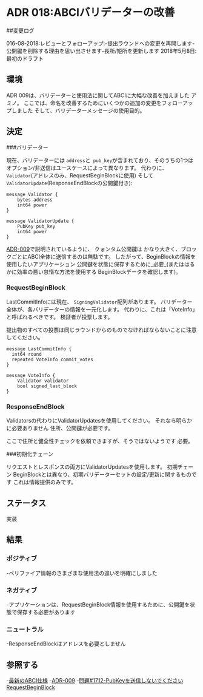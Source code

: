 # ADR 018:ABCIバリデーターの改善

##変更ログ

016-08-2018:レビューとフォローアップ:-提出ラウンドへの変更を再開します-公開鍵を削除する理由を思い出させます-長所/短所を更新します
2018年5月8日:最初のドラフト

## 環境

ADR 009は、バリデーターと使用法に関してABCIに大幅な改善を加えました
アミノ。 ここでは、命名を改善するためにいくつかの追加の変更をフォローアップしました
そして、バリデーターメッセージの使用目的。

## 決定

###バリデーター

現在、バリデーターには `address`と` pub_key`が含まれており、そのうちの1つは
オプション/非送信はユースケースによって異なります。 代わりに、
`Validator`(アドレスのみ、RequestBeginBlockに使用)
そして `ValidatorUpdate`(ResponseEndBlockの公開鍵付き):

```
message Validator {
    bytes address
    int64 power
}

message ValidatorUpdate {
    PubKey pub_key
    int64 power
}
```

[ADR-009](adr-009-ABCI-design.md)で説明されているように、
クォンタム公開鍵は
かなり大きく、ブロックごとにABCI全体に送信するのは無駄です。
したがって、BeginBlockの情報を使用したいアプリケーション
公開鍵を状態に保存するために_必要_(またははるかに効率の悪い怠惰な方法を使用する
BeginBlockデータを確認します)。

### RequestBeginBlock

LastCommitInfoには現在、 `SigningValidator`配列があります。
バリデーター全体が、各バリデーターの情報を一元化します。
代わりに、これは「VoteInfo」と呼ばれるべきです。
検証者が投票します。

提出物のすべての投票は同じラウンドからのものでなければならないことに注意してください。

```
message LastCommitInfo {
  int64 round
  repeated VoteInfo commit_votes
}

message VoteInfo {
    Validator validator
    bool signed_last_block
}
```

### ResponseEndBlock

Validatorsの代わりにValidatorUpdatesを使用してください。 それなら明らかに必要ありません
住所、公開鍵が必要です。

ここで住所と健全性チェックを依頼できますが、そうではないようです
必要。

###初期化チェーン

リクエストとレスポンスの両方にValidatorUpdatesを使用します。 初期チェーン
BeginBlockとは異なり、初期バリデーターセットの設定/更新に関するものです
これは情報提供のみです。

## ステータス

実装

## 結果

### ポジティブ

-ベリファイア情報のさまざまな使用法の違いを明確にしました

### ネガティブ

-アプリケーションは、RequestBeginBlock情報を使用するために、公開鍵を状態で保存する必要があります

### ニュートラル

-ResponseEndBlockはアドレスを必要としません

## 参照する

-[最新のABCI仕様](https://github.com/tendermint/tendermint/blob/v0.22.8/docs/app-dev/abci-spec.md)
-[ADR-009](https://github.com/tendermint/tendermint/blob/v0.22.8/docs/architecture/adr-009-ABCI-design.md)
-[問題#1712-PubKeyを送信しないでください
   RequestBeginBlock](https://github.com/tendermint/tendermint/issues/1712)
